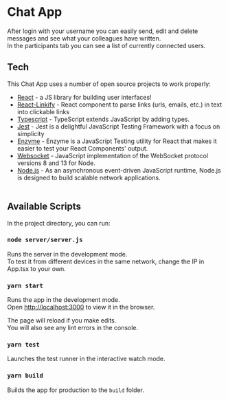 # Chat App

After login with your username you can easily send, edit and delete messages and see what your colleagues have written. <br />In the participants tab you can see a list of currently connected users.

## Tech

This Chat App uses a number of open source projects to work properly:

- [React] - a JS library for building user interfaces!
- [React-Linkify] - React component to parse links (urls, emails, etc.) in text into clickable links
- [Typescript] - TypeScript extends JavaScript by adding types.
- [Jest] - Jest is a delightful JavaScript Testing Framework with a focus on simplicity
- [Enzyme] - Enzyme is a JavaScript Testing utility for React that makes it easier to test your React Components' output.
- [Websocket] - JavaScript implementation of the WebSocket protocol versions 8 and 13 for Node.
- [Node.js] - As an asynchronous event-driven JavaScript runtime, Node.js is designed to build scalable network applications.
  <br />
  <br />

## Available Scripts

In the project directory, you can run:

### `node server/server.js`

Runs the server in the development mode.<br />
To test it from different devices in the same network, change the IP in App.tsx to your own.

### `yarn start`

Runs the app in the development mode.<br />
Open [http://localhost:3000](http://localhost:3000) to view it in the browser.

The page will reload if you make edits.<br />
You will also see any lint errors in the console.

### `yarn test`

Launches the test runner in the interactive watch mode.<br />

### `yarn build`

Builds the app for production to the `build` folder.<br /><br />

[react]: https://reactjs.org/
[react-linkify]: https://github.com/tasti/react-linkify
[jest]: https://jestjs.io/
[enzyme]: https://enzymejs.github.io/enzyme/
[typescript]: https://www.typescriptlang.org/
[websocket]: https://www.npmjs.com/package/websocket
[node.js]: https://nodejs.org/en/about/

